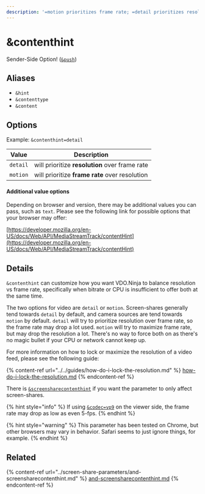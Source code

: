 ```yaml
---
description: '=motion prioritizes frame rate; =detail prioritizes resolution'
---
```


# \&contenthint

Sender-Side Option! ([`&push`](../../source-settings/push.md))

## Aliases

* `&hint`
* `&contenttype`
* `&content`

## Options

Example: `&contenthint=detail`

| Value    | Description                                    |
| -------- | ---------------------------------------------- |
| `detail` | will prioritize **resolution** over frame rate |
| `motion` | will prioritize **frame rate** over resolution |

#### Additional value options

Depending on browser and version, there may be additional values you can pass, such as `text`. Please see the following link for possible options that your browser may offer:

[https://developer.mozilla.org/en-US/docs/Web/API/MediaStreamTrack/contentHint](https://developer.mozilla.org/en-US/docs/Web/API/MediaStreamTrack/contentHint)

## Details

`&contenthint` can customize how you want VDO.Ninja to balance resolution vs frame rate, specifically when bitrate or CPU is insufficient to offer both at the same time.

The two options for video are `detail` or `motion`. Screen-shares generally tend towards `detail` by default, and camera sources are tend towards `motion` by default. `detail` will try to prioritize resolution over frame rate, so the frame rate may drop a lot used. `motion` will try to maximize frame rate, but may drop the resolution a lot. There's no way to force both on as there's no magic bullet if your CPU or network cannot keep up.

For more information on how to lock or maximize the resolution of a video feed, please see the following guide:

{% content-ref url="../../guides/how-do-i-lock-the-resolution.md" %}
[how-do-i-lock-the-resolution.md](../../guides/how-do-i-lock-the-resolution.md)
{% endcontent-ref %}

There is [`&screensharecontenthint`](../screen-share-parameters/and-screensharecontenthint.md) if you want the parameter to only affect screen-shares.

{% hint style="info" %}
If using [`&codec=vp9`](../view-parameters/codec.md) on the viewer side, the frame rate may drop as low as even 5-fps.
{% endhint %}

{% hint style="warning" %}
This parameter has been tested on Chrome, but other browsers may vary in behavior. Safari seems to just ignore things, for example.
{% endhint %}

## Related

{% content-ref url="../screen-share-parameters/and-screensharecontenthint.md" %}
[and-screensharecontenthint.md](../screen-share-parameters/and-screensharecontenthint.md)
{% endcontent-ref %}

